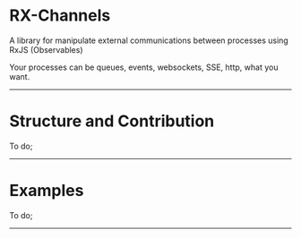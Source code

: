 # RX-Channels

A library for manipulate external communications between processes using RxJS (Observables)

Your processes can be queues, events, websockets, SSE, http, what you want.

---

# Structure and Contribution

To do;

---

# Examples

To do;

---
